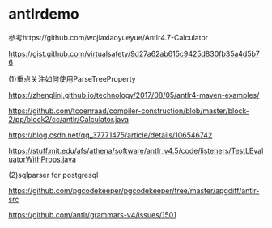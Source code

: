 # antlrdemo
参考https://github.com/wojiaxiaoyueyue/Antlr4.7-Calculator


https://gist.github.com/virtualsafety/9d27a62ab615c9425d830fb35a4d5b76


(1)重点关注如何使用ParseTreeProperty

https://zhenglinj.github.io/technology/2017/08/05/antlr4-maven-examples/

https://github.com/tcoenraad/compiler-construction/blob/master/block-2/pp/block2/cc/antlr/Calculator.java

https://blog.csdn.net/qq_37771475/article/details/106546742

https://stuff.mit.edu/afs/athena/software/antlr_v4.5/code/listeners/TestLEvaluatorWithProps.java


(2)sqlparser for postgresql

https://github.com/pgcodekeeper/pgcodekeeper/tree/master/apgdiff/antlr-src

https://github.com/antlr/grammars-v4/issues/1501
